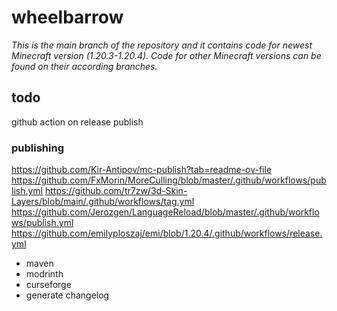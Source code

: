 # wheelbarrow

_This is the main branch of the repository and it contains code for newest Minecraft version (1.20.3-1.20.4). Code for other Minecraft versions can be found on their according branches._

## todo

github action on release publish

### publishing

https://github.com/Kir-Antipov/mc-publish?tab=readme-ov-file
https://github.com/FxMorin/MoreCulling/blob/master/.github/workflows/publish.yml
https://github.com/tr7zw/3d-Skin-Layers/blob/main/.github/workflows/tag.yml
https://github.com/Jerozgen/LanguageReload/blob/master/.github/workflows/publish.yml
https://github.com/emilyploszaj/emi/blob/1.20.4/.github/workflows/release.yml

- maven
- modrinth
- curseforge
- generate changelog
